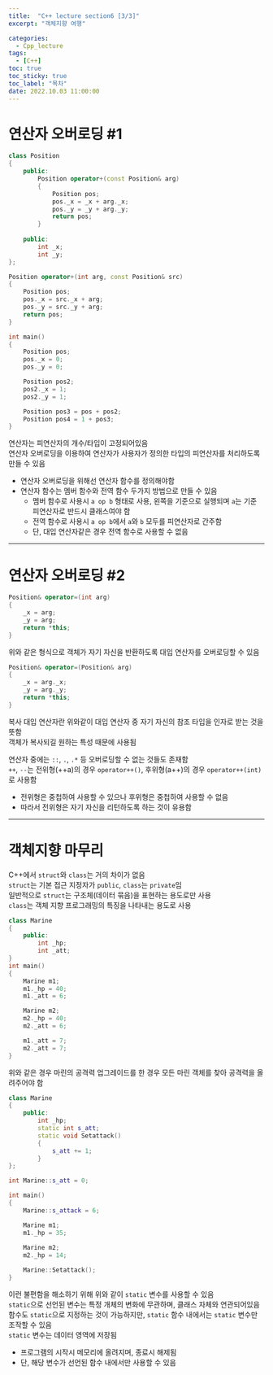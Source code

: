 ```yaml
---
title:  "C++ lecture section6 [3/3]"
excerpt: "객체지향 여행"

categories:
  - Cpp_lecture
tags:
  - [C++]
toc: true
toc_sticky: true
toc_label: "목차"
date: 2022.10.03 11:00:00
---
```


# 연산자 오버로딩 #1

```cpp
class Position
{
	public:
		Position operator+(const Position& arg)
		{
			Position pos;
			pos._x = _x + arg._x;
			pos._y = _y + arg._y;
			return pos;
		}
		
	public:
		int _x;
		int _y;
};

Position operator+(int arg, const Position& src)
{
	Position pos;
	pos._x = src._x + arg;
	pos._y = src._y + arg;
	return pos;
}

int main()
{
	Position pos;
	pos._x = 0;
	pos._y = 0;

	Position pos2;
	pos2._x = 1;
	pos2._y = 1;

	Position pos3 = pos + pos2;
	Position pos4 = 1 + pos3;
}
```

연산자는 피연산자의 개수/타입이 고정되어있음    
연산자 오버로딩을 이용하여 연산자가 사용자가 정의한 타입의 피연산자를 처리하도록 만들 수 있음    
* 연산자 오버로딩을 위해선 연산자 함수를 정의해야함
* 연산자 함수는 멤버 함수와 전역 함수 두가지 방법으로 만들 수 있음
	* 멤버 함수로 사용시 `a op b` 형태로 사용, 왼쪽을 기준으로 실행되며 `a`는 기준 피연산자로 반드시 클래스여야 함
	* 전역 함수로 사용시 `a op b`에서 `a`와 `b` 모두를 피연산자로 간주함    
	* 단, 대입 연산자같은 경우 전역 함수로 사용할 수 없음

***

# 연산자 오버로딩 #2

```cpp
Position& operator=(int arg)
{
	_x = arg;
	_y = arg;
	return *this;
}
```
위와 같은 형식으로 객체가 자기 자신을 반환하도록 대입 연산자를 오버로딩할 수 있음    

```cpp
Position& operator=(Position& arg)
{
	_x = arg._x;
	_y = arg._y;
	return *this;
}
```
복사 대입 연산자란 위와같이 대입 연산자 중 자기 자신의 참조 타입을 인자로 받는 것을 뜻함    
객체가 복사되길 원하는 특성 때문에 사용됨    

연산자 중에는 `::`, `.`, `.*` 등 오버로딩할 수 없는 것들도 존재함    
`++`, `--`는 전위형(++a)의 경우 `operator++()`, 후위형(a++)의 경우 `operator++(int)`로 사용함    
* 전위형은 중첩하여 사용할 수 있으나 후위형은 중첩하여 사용할 수 없음
* 따라서 전위형은 자기 자신을 리턴하도록 하는 것이 유용함


***

# 객체지향 마무리

C++에서 `struct`와 `class`는 거의 차이가 없음    
`struct`는 기본 접근 지정자가 `public`, `class`는 `private`임    
일반적으로 `struct`는 구조체(데이터 묶음)을 표현하는 용도로만 사용    
`class`는 객체 지향 프로그래밍의 특징을 나타내는 용도로 사용    

```cpp
class Marine
{
	public:
		int _hp;
		int _att;
}
int main()
{
	Marine m1;
	m1._hp = 40;
	m1._att = 6;

	Marine m2;
	m2._hp = 40;
	m2._att = 6;

	m1._att = 7;
	m2._att = 7;
}
```
위와 같은 경우 마린의 공격력 업그레이드를 한 경우 모든 마린 객체를 찾아 공격력을 올려주어야 함    

```cpp
class Marine
{
	public:
		int _hp;
		static int s_att;
		static void Setattack()
		{
			s_att += 1;
		}
};

int Marine::s_att = 0;

int main()
{
	Marine::s_attack = 6;

	Marine m1;
	m1._hp = 35;
	
	Marine m2;
	m2._hp = 14;

	Marine::Setattack();
}
```
이런 불편함을 해소하기 위해 위와 같이 `static` 변수를 사용할 수 있음    
`static`으로 선언된 변수는 특정 개체의 변화에 무관하며, 클래스 자체와 연관되어있음    
함수도 `static`으로 지정하는 것이 가능하지만, `static` 함수 내에서는 `static` 변수만 조작할 수 있음    
`static` 변수는 데이터 영역에 저장됨    
* 프로그램의 시작시 메모리에 올려지며, 종료시 해제됨
* 단, 해당 변수가 선언된 함수 내에서만 사용할 수 있음